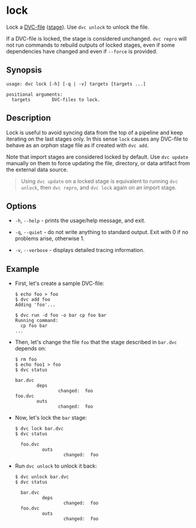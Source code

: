 # lock

Lock a [DVC-file](/doc/user-guide/dvc-file-format)
([stage](/doc/commands-reference/run)). Use `dvc unlock` to unlock the file.

If a DVC-file is locked, the stage is considered unchanged. `dvc repro` will not
run commands to rebuild outputs of locked stages, even if some dependencies have
changed and even if `--force` is provided.

## Synopsis

```usage
usage: dvc lock [-h] [-q | -v] targets [targets ...]

positional arguments:
  targets        DVC-files to lock.
```

## Description

Lock is useful to avoid syncing data from the top of a pipeline and keep
iterating on the last stages only. In this sense `lock` causes any DVC-file to
behave as an _orphan_ stage file as if created with `dvc add`.

Note that <abbr>import stages</abbr> are considered locked by default. Use `dvc
update` manually on them to force updating the file, directory, or
<abbr>data artifact</abbr> from the external data source.

> Using `dvc update` on a locked stage is equivalent to running `dvc unlock`,
> then `dvc repro`, and `dvc lock` again on an import stage.

## Options

- `-h`, `--help` - prints the usage/help message, and exit.

- `-q`, `--quiet` - do not write anything to standard output. Exit with 0 if no
  problems arise, otherwise 1.

- `-v`, `--verbose` - displays detailed tracing information.

## Example

- First, let's create a sample DVC-file:

  ```dvc
  $ echo foo > foo
  $ dvc add foo
  Adding 'foo'...

  $ dvc run -d foo -o bar cp foo bar
  Running command:
    cp foo bar
  ...
  ```

- Then, let's change the file `foo` that the stage described in `bar.dvc`
  depends on:

  ```dvc
  $ rm foo
  $ echo foo1 > foo
  $ dvc status

  bar.dvc
          deps
                  changed:  foo
  foo.dvc
          outs
                  changed:  foo
  ```

- Now, let's lock the `bar` stage:

  ```dvc
  $ dvc lock bar.dvc
  $ dvc status

    foo.dvc
            outs
                    changed:  foo
  ```

- Run `dvc unlock` to unlock it back:

  ```dvc
  $ dvc unlock bar.dvc
  $ dvc status

    bar.dvc
            deps
                    changed:  foo
    foo.dvc
            outs
                    changed:  foo
  ```
